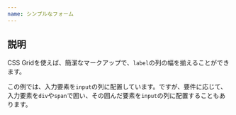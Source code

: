 ```yaml
---
name: シンプルなフォーム
---
```


## 説明

CSS Gridを使えば、簡潔なマークアップで、`label`の列の幅を揃えることができます。

この例では、入力要素を`input`の列に配置しています。ですが、要件に応じて、入力要素を`div`や`span`で囲い、その囲んだ要素を`input`の列に配置することもあります。